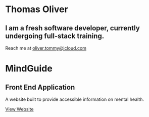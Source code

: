 # Thomas Oliver

## I am a fresh software developer, currently undergoing full-stack training.

Reach me at oliver.tommy@icloud.com

<be>

# MindGuide

## Front End Application

A website built to provide accessible information on mental health.

<a href="https://oliver-tommy.github.io/Mental-Health-Awareness/">View Website</a>
